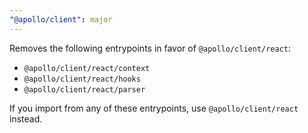```yaml
---
"@apollo/client": major
---
```


Removes the following entrypoints in favor of `@apollo/client/react`:
- `@apollo/client/react/context`
- `@apollo/client/react/hooks`
- `@apollo/client/react/parser`

If you import from any of these entrypoints, use `@apollo/client/react` instead.
